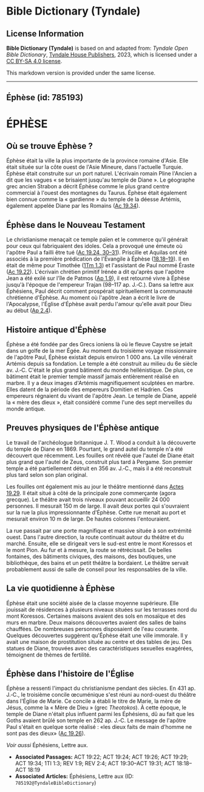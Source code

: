 # Bible Dictionary (Tyndale)

## License Information

**Bible Dictionary (Tyndale)** is based on and adapted from: _Tyndale Open Bible Dictionary_, [Tyndale House Publishers](https://tyndaleopenresources.com/), 2023, which is licensed under a [CC BY-SA 4.0 license](https://creativecommons.org/licenses/by-sa/4.0/legalcode.en).

This markdown version is provided under the same license.



--------------------------------

## Éphèse (id: 785193)

ÉPHÈSE
======

Où se trouve Éphèse ?
---------------------

Éphèse était la ville la plus importante de la province romaine d'Asie. Elle était située sur la côte ouest de l'Asie Mineure, dans l'actuelle Turquie. Éphèse était construite sur un port naturel. L'écrivain romain Pline l'Ancien a dit que les vagues « se brisaient jusqu'au temple de Diane ». Le géographe grec ancien Strabon a décrit Éphèse comme le plus grand centre commercial à l'ouest des montagnes du Taurus. Éphèse était également bien connue comme la « gardienne » du temple de la déesse Artémis, également appelée Diane par les Romains ([Ac 19\.34](https://ref.ly/Acts19:34)).

Éphèse dans le Nouveau Testament
--------------------------------

Le christianisme menaçait ce temple païen et le commerce qu'il générait pour ceux qui fabriquaient des idoles. Cela a provoqué une émeute où l'apôtre Paul a failli être tué ([Ac 19\.24, 30–31](https://ref.ly/Acts19:24,Acts19:30-Acts19:31)). Priscille et Aquilas ont été associés à la première prédication de l'Évangile à Éphèse ([18\.18–19](https://ref.ly/Acts18:18-Acts18:19)). Il en était de même pour Timothée ([1Tm 1\.3](https://ref.ly/1Tim1:3)) et l'assistant de Paul nommé Éraste ([Ac 19\.22](https://ref.ly/Acts19:22)). L'écrivain chrétien primitif Irénée a dit qu'après que l'apôtre Jean a été exilé sur l'île de Patmos ([Ap 1\.9](https://ref.ly/Rev1:9)), il est retourné vivre à Éphèse jusqu'à l'époque de l'empereur Trajan (98–117 ap. J.‑C.). Dans sa lettre aux Éphésiens, Paul décrit comment prospérait spirituellement la communauté chrétienne d'Éphèse. Au moment où l'apôtre Jean a écrit le livre de l'Apocalypse, l'Église d'Éphèse avait perdu l'amour qu'elle avait pour Dieu au début ([Ap 2\.4](https://ref.ly/Rev2:4)).

Histoire antique d'Éphèse
-------------------------

Éphèse a été fondée par des Grecs ioniens là où le fleuve Caystre se jetait dans un golfe de la mer Égée. Au moment du troisième voyage missionnaire de l'apôtre Paul, Éphèse existait depuis environ 1 000 ans. La ville vénérait Artémis depuis sa fondation. Le temple a été construit au milieu du 6e siècle av. J.‑C. C'était le plus grand bâtiment du monde hellénistique. De plus, ce bâtiment était le premier temple massif jamais entièrement réalisé en marbre. Il y a deux images d'Artémis magnifiquement sculptées en marbre. Elles datent de la période des empereurs Domitien et Hadrien. Ces empereurs régnaient du vivant de l'apôtre Jean. Le temple de Diane, appelé la « mère des dieux », était considéré comme l'une des sept merveilles du monde antique.

Preuves physiques de l'Éphèse antique
-------------------------------------

Le travail de l'archéologue britannique J. T. Wood a conduit à la découverte du temple de Diane en 1869\. Pourtant, le grand autel du temple n'a été découvert que récemment. Les fouilles ont révélé que l'autel de Diane était plus grand que l'autel de Zeus, construit plus tard à Pergame. Son premier temple a été partiellement détruit en 356 av. J.‑C., mais il a été reconstruit plus tard selon son plan original.

Les fouilles ont également mis au jour le théâtre mentionné dans [Actes 19\.29](https://ref.ly/Acts19:29). Il était situé à côté de la principale zone commerçante (agora grecque). Le théâtre avait trois niveaux pouvant accueillir 24 000 personnes. Il mesurait 150 m de large. Il avait deux portes qui s'ouvraient sur la rue la plus impressionnante d'Éphèse. Cette rue menait au port et mesurait environ 10 m de large. De hautes colonnes l'entouraient.

La rue passait par une porte magnifique et massive située à son extrémité ouest. Dans l'autre direction, la route continuait autour du théâtre et du marché. Ensuite, elle se dirigeait vers le sud\-est entre le mont Koressos et le mont Pion. Au fur et à mesure, la route se rétrécissait. De belles fontaines, des bâtiments civiques, des maisons, des boutiques, une bibliothèque, des bains et un petit théâtre la bordaient. Le théâtre servait probablement aussi de salle de conseil pour les responsables de la ville.

La vie quotidienne à Éphèse
---------------------------

Éphèse était une société aisée de la classe moyenne supérieure. Elle jouissait de résidences à plusieurs niveaux situées sur les terrasses nord du mont Koressos. Certaines maisons avaient des sols en mosaïque et des murs en marbre. Deux maisons découvertes avaient des salles de bains chauffées. De nombreuses personnes disposaient de l'eau courante. Quelques découvertes suggèrent qu'Éphèse était une ville immorale. Il y avait une maison de prostitution située au centre et des tables de jeu. Des statues de Diane, trouvées avec des caractéristiques sexuelles exagérées, témoignent de thèmes de fertilité.

Éphèse dans l'histoire de l'Église
----------------------------------

Éphèse a ressenti l'impact du christianisme pendant des siècles. En 431 ap. J.‑C., le troisième concile œcuménique s'est réuni au nord\-ouest du théâtre dans l'Église de Marie. Ce concile a établi le titre de Marie, la mère de Jésus, comme la « Mère de Dieu » (grec *Theotokos*). À cette époque, le temple de Diane n'était plus influent parmi les Éphésiens, dû au fait que les Goths avaient brûlé son temple en 262 ap. J.‑C. Le message de l'apôtre Paul s'était en quelque sorte réalisé : «les dieux faits de main d’homme ne sont pas des dieux» ([Ac 19\.26](https://ref.ly/Acts19:26)).

*Voir aussi* Éphésiens, Lettre aux.

* **Associated Passages:** ACT 19:22; ACT 19:24; ACT 19:26; ACT 19:29; ACT 19:34; 1TI 1:3; REV 1:9; REV 2:4; ACT 19:30–ACT 19:31; ACT 18:18–ACT 18:19
* **Associated Articles:** Éphésiens, Lettre aux (ID: `785192@TyndaleBibleDictionary`)

